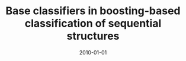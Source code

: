 ---
# Documentation: https://wowchemy.com/docs/managing-content/

title: Base classifiers in boosting-based classification of sequential structures
subtitle: ''
summary: ''
authors:
- kazienko
- kajdanowicz
tags: []
categories: []
date: '2010-01-01'
lastmod: 2022-10-07T05:14:43Z
featured: false
draft: false

# Featured image
# To use, add an image named `featured.jpg/png` to your page's folder.
# Focal points: Smart, Center, TopLeft, Top, TopRight, Left, Right, BottomLeft, Bottom, BottomRight.
image:
  caption: ''
  focal_point: ''
  preview_only: false

# Projects (optional).
#   Associate this post with one or more of your projects.
#   Simply enter your project's folder or file name without extension.
#   E.g. `projects = ["internal-project"]` references `content/project/deep-learning/index.md`.
#   Otherwise, set `projects = []`.
projects: []
publishDate: '2022-10-07T05:14:42.831292Z'
publication_types:
- '2'
abstract: ''
publication: '*Neural Network World*'
links:
- name: URL
  url: http://www.nnw.cz/obsahy10.html
---